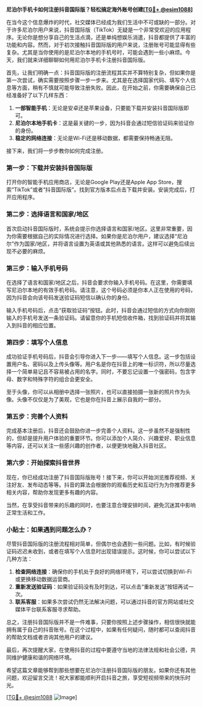 **尼泊尔手机卡如何注册抖音国际版？轻松搞定海外账号创建[[TG💪+ @esim1088](https://t.me/s/esim1088)]**

在当今这个信息爆炸的时代，社交媒体已经成为我们生活中不可或缺的一部分。对于许多尼泊尔用户来说，抖音国际版（TikTok）无疑是一个非常受欢迎的应用程序。无论你是想分享自己的生活点滴，还是单纯想娱乐消遣，抖音都提供了丰富的功能和内容。然而，对于初次接触抖音国际版的用户来说，注册账号可能显得有些复杂。尤其是当你使用的是尼泊尔本地的手机号时，可能会遇到一些小麻烦。今天，我们就来详细聊聊如何用尼泊尔手机卡注册抖音国际版。

首先，让我们明确一点：抖音国际版的注册流程其实并不算特别复杂，但如果你是第一次尝试，确实需要按照步骤一步一步来。尤其是在选择国家代码、填写个人信息等方面，稍有不慎就可能导致注册失败。因此，在开始之前，你需要确保自己已经准备好了以下几样东西：

1. **一部智能手机**：无论是安卓还是苹果设备，只要能下载并安装抖音国际版即可。
2. **尼泊尔本地手机卡**：这是最关键的一步，因为抖音会通过短信验证码来验证你的身份。
3. **稳定的网络连接**：无论是Wi-Fi还是移动数据，都需要保持畅通无阻。

接下来，我们将一步步教你如何完成注册。

### 第一步：下载并安装抖音国际版

打开你的智能手机应用商店，无论是Google Play还是Apple App Store，搜索“TikTok”或者“抖音国际版”。找到官方版本后点击下载并安装。安装完成后，打开应用程序。

### 第二步：选择语言和国家/地区

首次启动抖音国际版时，系统会提示你选择语言和国家/地区。这里非常重要，因为你需要根据自己的实际情况进行选择。如果你是尼泊尔用户，建议选择“尼泊尔”作为国家/地区，并将语言设置为英语或其他熟悉的语言。这样可以避免后续出现不必要的麻烦。

### 第三步：输入手机号码

在选择了语言和国家/地区之后，抖音会要求你输入手机号码。在这里，你需要填写尼泊尔本地的有效手机号码。请注意，这个号码必须是你本人正在使用的号码，因为抖音会向该号码发送验证码短信以确认你的身份。

输入手机号码后，点击“获取验证码”按钮。此时，抖音会通过短信的方式向你刚刚输入的手机号发送一条验证码。请留意你的手机短信收件箱，找到验证码并将其输入到抖音的相应位置。

### 第四步：填写个人信息

成功验证手机号码后，抖音会引导你进入下一步——填写个人信息。这一步包括设置用户名、密码以及上传头像等。用户名是你在抖音上的唯一标识符，所以尽量选择一个简单易记且不容易被占用的名字。同时，不要忘记设置一个强密码，包含字母、数字和特殊字符的组合会更安全。

至于头像，你可以从相册中选择一张照片，也可以直接拍摄一张新的照片作为头像。头像不仅仅是为了美观，它也是你在抖音上展示自我的一部分。

### 第五步：完善个人资料

完成基本注册后，抖音还会鼓励你进一步完善个人资料。这一步虽然不是强制性的，但却是提升用户体验的重要环节。你可以添加个人简介、兴趣爱好、职业信息等内容，还可以关注一些感兴趣的创作者，以便更快地融入抖音社区。

### 第六步：开始探索抖音世界

现在，你已经成功注册了抖音国际版账号！接下来，你可以开始浏览推荐视频、关注好友、发布动态等等。抖音的算法会根据你的观看历史和互动行为为你推荐更多相关内容，帮助你发现更多有趣的内容。

当然，在享受抖音带来的乐趣的同时，也要注意合理安排时间，避免沉迷其中影响正常生活和工作。

### 小贴士：如果遇到问题怎么办？

尽管抖音国际版的注册流程相对简单，但偶尔也会遇到一些问题。比如，有时候验证码迟迟未收到，或者在填写个人信息时出现错误提示。这时候，你可以尝试以下几种方法：

1. **检查网络连接**：确保你的手机处于良好的网络环境下，可以尝试切换到Wi-Fi或更换移动数据运营商。
2. **重新发送验证码**：如果验证码没有及时到达，可以点击“重新发送”按钮再试一次。
3. **联系客服**：如果多次尝试仍然无法解决问题，可以通过抖音的官方网站或社交媒体平台联系客服寻求帮助。

总之，注册抖音国际版并不是一件难事，只要你按照上述步骤操作，相信很快就能拥有属于自己的抖音账号。在这个过程中，如果有任何疑问，随时都可以查阅抖音的帮助文档或者咨询其他用户的建议。

最后，再次提醒大家，在使用抖音的过程中要遵守当地的法律法规和社会公德，共同维护健康和谐的网络环境。

希望这篇文章能够帮到那些想要在尼泊尔注册抖音国际版的朋友。如果你还有其他问题，欢迎留言交流！祝大家都能顺利开启抖音之旅，享受短视频带来的快乐时光。

[[TG💪+ @esim1088](https://t.me/s/esim1088) ![Image](https://i.postimg.cc/4NQfJmqS/Snipaste-2025-05-13-00-14-12.png)]